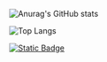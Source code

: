![Anurag's GitHub stats](https://github-readme-stats.vercel.app/api?username=hye0n0&show_icons=true&theme=github_dark&hide_rank=true)

![Top Langs](https://github-readme-stats.vercel.app/api/top-langs/?username=hye0n0&layout=compact)

[![Static Badge](https://img.shields.io/badge/blog%2Chttps%3A%2F%2Fhye0n0.github.io%2F?style=flat&logo=github&labelColor=%230D1117&color=white&cacheSeconds=sd&link=https%3A%2F%2Fhye0n0.github.io%2F)
](https://hye0n0.github.io/)

<!--
**hye0n0/hye0n0** is a ✨ _special_ ✨ repository because its `README.md` (this file) appears on your GitHub profile.

Here are some ideas to get you started:

- 🔭 I’m currently working on ...
- 🌱 I’m currently learning ...
- 👯 I’m looking to collaborate on ...
- 🤔 I’m looking for help with ...
- 💬 Ask me about ...
- 📫 How to reach me: ...
- 😄 Pronouns: ...
- ⚡ Fun fact: ...
-->
